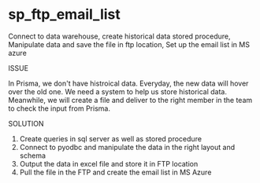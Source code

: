 # sp_ftp_email_list
Connect to data warehouse, create historical data stored procedure, Manipulate data and save the file in ftp location, Set up the email list in MS azure

ISSUE

In Prisma, we don't have histroical data. Everyday, the new data will hover over the old one. We need a system to help us store historical data. Meanwhile, we will create a file and deliver to the right member in the team to check the input from Prisma.

SOLUTION
1. Create queries in sql server as well as stored procedure
2. Connect to pyodbc and manipulate the data in the right layout and schema
3. Output the data in excel file and store it in FTP location
4. Pull the file in the FTP and create the email list in MS Azure

